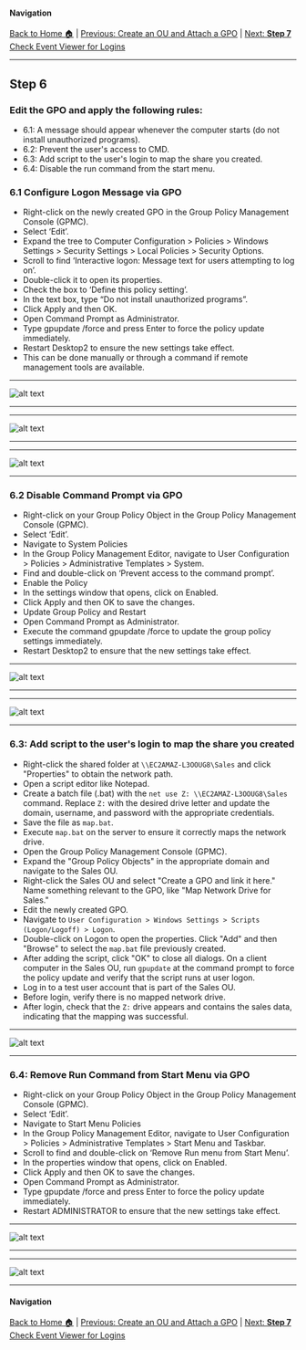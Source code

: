 #### Navigation

[Back to Home 🏠](../README.md) | [Previous: Create an OU and Attach a GPO](step5.md) | [Next: **Step 7** Check Event Viewer for Logins](step7.md)

---

## Step 6 

### Edit the GPO and apply the following rules:

- 6.1: A message should appear whenever the computer starts (do not install unauthorized programs).
- 6.2: Prevent the user's access to CMD.
- 6.3: Add script to the user's login to map the share you created.
- 6.4: Disable the run command from the start menu.

### 6.1 Configure Logon Message via GPO

- Right-click on the newly created GPO in the Group Policy Management Console (GPMC).
- Select ‘Edit’.
- Expand the tree to Computer Configuration > Policies > Windows Settings > Security Settings > Local Policies > Security Options.
- Scroll to find ‘Interactive logon: Message text for users attempting to log on’.
- Double-click it to open its properties.
- Check the box to ‘Define this policy setting’.
- In the text box, type “Do not install unauthorized programs”.
- Click Apply and then OK.
- Open Command Prompt as Administrator.
- Type gpupdate /force and press Enter to force the policy update immediately.
- Restart Desktop2 to ensure the new settings take effect.
- This can be done manually or through a command if remote management tools are available.

---

![alt text](https://github.com/hcoco1/Career-Simulation-2/blob/main/images/step_6_1.png?raw=true)

---

---

![alt text](https://github.com/hcoco1/Career-Simulation-2/blob/main/images/step_6_2.png?raw=true)

---

---

![alt text](https://github.com/hcoco1/Career-Simulation-2/blob/main/images/step_6_3.png?raw=true)

---

### 6.2 Disable Command Prompt via GPO


- Right-click on your Group Policy Object in the Group Policy Management Console (GPMC).
- Select ‘Edit’.
- Navigate to System Policies
- In the Group Policy Management Editor, navigate to User Configuration > Policies > Administrative Templates > System.
- Find and double-click on ‘Prevent access to the command prompt’.
- Enable the Policy
- In the settings window that opens, click on Enabled.
- Click Apply and then OK to save the changes.
- Update Group Policy and Restart
- Open Command Prompt as Administrator.
- Execute the command gpupdate /force to update the group policy settings immediately.
- Restart Desktop2 to ensure that the new settings take effect.

---

![alt text](https://github.com/hcoco1/Career-Simulation-2/blob/main/images/step_6_2_1.png?raw=true)

---
---

![alt text](https://github.com/hcoco1/Career-Simulation-2/blob/main/images/step_6_2_2.png?raw=true)

---

### 6.3: Add script to the user's login to map the share you created

- Right-click the shared folder at `\\EC2AMAZ-L3OOUG8\Sales` and click "Properties" to obtain the network path.
- Open a script editor like Notepad.
- Create a batch file (.bat) with the `net use Z: \\EC2AMAZ-L3OOUG8\Sales` command. Replace `Z:` with the desired drive letter and update the domain, username, and password with the appropriate credentials.
- Save the file as `map.bat`.
- Execute `map.bat` on the server to ensure it correctly maps the network drive.
- Open the Group Policy Management Console (GPMC).
- Expand the "Group Policy Objects" in the appropriate domain and navigate to the Sales OU.
- Right-click the Sales OU and select "Create a GPO and link it here." Name something relevant to the GPO, like "Map Network Drive for Sales."
- Edit the newly created GPO.
- Navigate to `User Configuration > Windows Settings > Scripts (Logon/Logoff) > Logon`.
- Double-click on Logon to open the properties. Click "Add" and then "Browse" to select the `map.bat` file previously created.
- After adding the script, click "OK" to close all dialogs.
  On a client computer in the Sales OU, run `gpupdate` at the command prompt to force the policy update and verify that the script runs at user logon.
- Log in to a test user account that is part of the Sales OU.
- Before login, verify there is no mapped network drive.
- After login, check that the `Z:` drive appears and contains the sales data, indicating that the mapping was successful.

---

![alt text](https://github.com/hcoco1/Career-Simulation-2/blob/main/images/step_6_3_1.png?raw=true)

---

### 6.4: Remove Run Command from Start Menu via GPO


- Right-click on your Group Policy Object in the Group Policy Management Console (GPMC).
- Select ‘Edit’.
- Navigate to Start Menu Policies
- In the Group Policy Management Editor, navigate to User Configuration > Policies > Administrative Templates > Start Menu and Taskbar.
- Scroll to find and double-click on ‘Remove Run menu from Start Menu’.
- In the properties window that opens, click on Enabled.
- Click Apply and then OK to save the changes.
- Open Command Prompt as Administrator.
- Type gpupdate /force and press Enter to force the policy update immediately.
- Restart ADMINISTRATOR to ensure that the new settings take effect.

---

![alt text](https://github.com/hcoco1/Career-Simulation-2/blob/main/images/step_6_4_1.png?raw=true)

---
---

![alt text](https://github.com/hcoco1/Career-Simulation-2/blob/main/images/step_6_4_2.png?raw=true)

---

#### Navigation

[Back to Home 🏠](../README.md) | [Previous: Create an OU and Attach a GPO](step5.md) | [Next: **Step 7** Check Event Viewer for Logins](step7.md)

